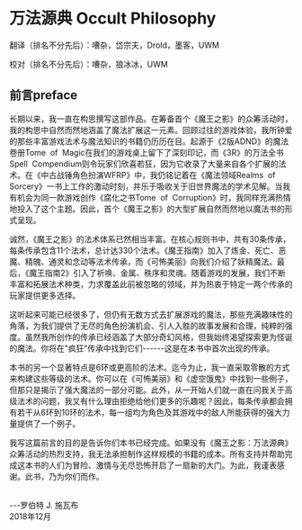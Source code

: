 # 万法源典 Occult Philosophy

翻译（排名不分先后）：嘈杂，岱宗夫，Drold，墨客，UWM

校对（排名不分先后）：嘈杂，狼冰冰，UWM

## 前言preface

长期以来，我一直在构思撰写这部作品。在筹备首个《魔王之影》的众筹活动时，我的构思中自然而然地涵盖了魔法扩展这一元素。回顾过往的游戏体验，我所钟爱的那些丰富游戏法术与魔法知识的书籍仍历历在目。起源于《2版ADND》的魔法卷册Tome 
of  Magic在我们的游戏桌上留下了深刻印记，而《3R》的万法全书Spell 
Compendium则令玩家们欣喜若狂，因为它收录了大量来自各个扩展的法术。在《中古战锤角色扮演WFRP》中，我仍铭记着在《魔法领域Realms 
of 
Sorcery》一书上工作的激动时刻，并乐于吸收关于旧世界魔法的学术见解。当我有机会为同一款游戏创作《腐化之书Tome 
of 
Corruption》时，我同样充满热情地投入了这个主题。因此，首个《魔王之影》的大型扩展自然而然地以魔法书的形式呈现。

诚然，《魔王之影》的法术体系已然相当丰富。在核心规则书中，共有30条传承，每条传承包含11个法术，总计达330个法术。《魔王指南》加入了炼金、死亡、恶魔、精魄、通灵和念动等法术传承，而《可怖美丽》向我们介绍了妖精魔法。最后，《魔王指南2》引入了祈唤、金属、秩序和灵魂。随着游戏的发展，我们不断丰富和拓展法术种类，力求覆盖此前被忽略的领域，并为热衷于特定一两个传承的玩家提供更多选择。

这听起来可能已经很多了，但仍有无数方式去扩展游戏的魔法，那些充满趣味性的角落，为我们提供了无尽的角色扮演机会、引人入胜的故事发展和合理，纯粹的强度。虽然我所创作的传承已经涵盖了大部分奇幻风格，但我始终渴望探索更为怪诞的魔法。你将在"疯狂"传承中找到它们------这是在本书中首次出现的传承。

本书的另一个显著特点是6环或更高阶的法术。迄今为止，我一直采取零散的方式来构建这些等级的法术。你可以在《可怖美丽》和《虚空饿鬼》中找到一些例子，但那只是揭示了强大魔法的一部分可能。此外，从一开始人们就一直在问我关于高级法术的问题，我又有什么理由拒绝给他们更多的乐趣呢？因此，每条传承都会拥有若干从6环到10环的法术，每一组均为角色及其游戏中的敌人所能获得的强大力量提供了一个例子。

我写这篇前言的目的是告诉你们本书已经完成。如果没有《魔王之影：万法源典》众筹活动的热烈支持，我无法承担制作这样规模的书籍的成本。所有支持并帮助完成这本书的人们为冒险、激情与无尽恐怖开启了一扇新的大门。为此，我谨表感谢。此书，乃为你们而作。

\
---罗伯特 J. 施瓦布\
2018年12月
